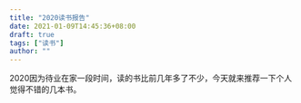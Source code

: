 ```yaml
---
title: "2020读书报告"
date: 2021-01-09T14:45:36+08:00
draft: true
tags: ["读书"]
author: ""
---
```


2020因为待业在家一段时间，读的书比前几年多了不少，今天就来推荐一下个人觉得不错的几本书。



